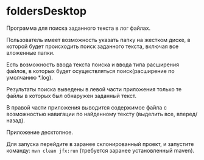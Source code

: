 # foldersDesktop
Программа для поиска заданного текста в лог файлах.

Пользователь имеет возможность указать папку  на жестком диске, в которой будет происходить поиск заданного текста, включая все вложенные папки.

Есть возможность ввода текста поиска и ввода типа расширения файлов, в которых будет осуществляться поиск(расширение по умолчанию *.log).

Результаты поиска выведены в левой части приложения  только те файлы в которых был обнаружен заданный текст.

В правой части приложения выводится содержимое файла с возможностью навигации по найденному тексту (выделить все, вперед/назад).

Приложение десктопное.

Для запуска перейдите в заранее склонированный проект, и запустите команду: 
`mvn clean jfx:run` (требуется заранее установленный maven).
